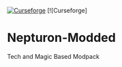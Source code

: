 [![Curseforge](http://cf.way2muchnoise.eu/full_3986891_downloads.svg)](https://www.curseforge.com/minecraft/modpacks/nepturon) [![Curseforge]
# Nepturon-Modded

Tech and Magic Based Modpack
